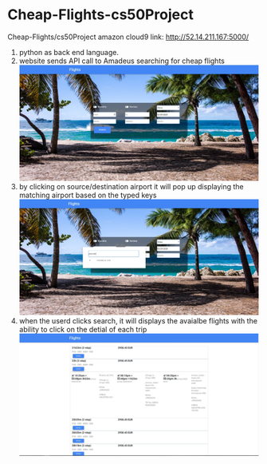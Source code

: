 # Cheap-Flights-cs50Project

Cheap-Flights/cs50Project
amazon cloud9 link: http://52.14.211.167:5000/

1. python as back end language.
2. website sends API call to Amadeus searching for cheap flights
   ![step2](/static/css/step2.jpg)
3. by clicking on source/destination airport it will pop up displaying the matching airport based on the typed keys
   ![step3](/static/css/step3.jpg)
4. when the userd clicks search, it will displays the avaialbe flights with the ability to click on the detial of each trip
   ![step4](/static/css/step4.jpg)
